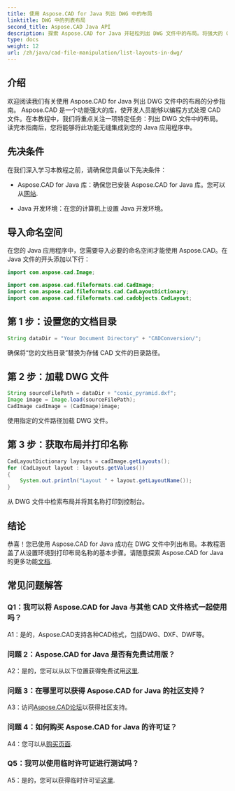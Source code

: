 ```yaml
---
title: 使用 Aspose.CAD for Java 列出 DWG 中的布局
linktitle: DWG 中的列表布局
second_title: Aspose.CAD Java API
description: 探索 Aspose.CAD for Java 并轻松列出 DWG 文件中的布局。将强大的 CAD 功能集成到您的 Java 应用程序中。
type: docs
weight: 12
url: /zh/java/cad-file-manipulation/list-layouts-in-dwg/
---
```

## 介绍

欢迎阅读我们有关使用 Aspose.CAD for Java 列出 DWG 文件中的布局的分步指南。 Aspose.CAD 是一个功能强大的库，使开发人员能够以编程方式处理 CAD 文件。在本教程中，我们将重点关注一项特定任务：列出 DWG 文件中的布局。读完本指南后，您将能够将此功能无缝集成到您的 Java 应用程序中。

## 先决条件

在我们深入学习本教程之前，请确保您具备以下先决条件：

-  Aspose.CAD for Java 库：确保您已安装 Aspose.CAD for Java 库。您可以从[网站](https://releases.aspose.com/cad/java/).

- Java 开发环境：在您的计算机上设置 Java 开发环境。

## 导入命名空间

在您的 Java 应用程序中，您需要导入必要的命名空间才能使用 Aspose.CAD。在 Java 文件的开头添加以下行：

```java
import com.aspose.cad.Image;

import com.aspose.cad.fileformats.cad.CadImage;
import com.aspose.cad.fileformats.cad.CadLayoutDictionary;
import com.aspose.cad.fileformats.cad.cadobjects.CadLayout;
```

## 第 1 步：设置您的文档目录

```java
String dataDir = "Your Document Directory" + "CADConversion/";
```

确保将“您的文档目录”替换为存储 CAD 文件的目录路径。

## 第 2 步：加载 DWG 文件

```java
String sourceFilePath = dataDir + "conic_pyramid.dxf";
Image image = Image.load(sourceFilePath);
CadImage cadImage = (CadImage)image;
```

使用指定的文件路径加载 DWG 文件。

## 第 3 步：获取布局并打印名称

```java
CadLayoutDictionary layouts = cadImage.getLayouts();
for (CadLayout layout : layouts.getValues())
{
    System.out.println("Layout " + layout.getLayoutName());
}
```

从 DWG 文件中检索布局并将其名称打印到控制台。

## 结论

恭喜！您已使用 Aspose.CAD for Java 成功在 DWG 文件中列出布局。本教程涵盖了从设置环境到打印布局名称的基本步骤。请随意探索 Aspose.CAD for Java 的更多功能[文档](https://reference.aspose.com/cad/java/).

## 常见问题解答

### Q1：我可以将 Aspose.CAD for Java 与其他 CAD 文件格式一起使用吗？

A1：是的，Aspose.CAD支持各种CAD格式，包括DWG、DXF、DWF等。

### 问题 2：Aspose.CAD for Java 是否有免费试用版？

 A2：是的，您可以从以下位置获得免费试用[这里](https://releases.aspose.com/).

### 问题 3：在哪里可以获得 Aspose.CAD for Java 的社区支持？

 A3：访问[Aspose.CAD论坛](https://forum.aspose.com/c/cad/19)以获得社区支持。

### 问题 4：如何购买 Aspose.CAD for Java 的许可证？

 A4：您可以从[购买页面](https://purchase.aspose.com/buy).

### Q5：我可以使用临时许可证进行测试吗？

 A5：是的，您可以获得临时许可证[这里](https://purchase.aspose.com/temporary-license/).